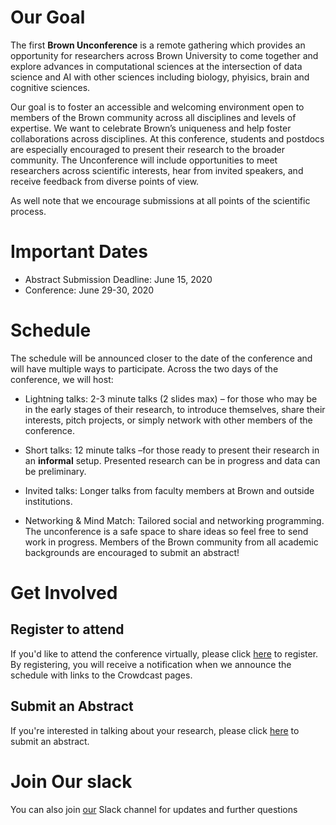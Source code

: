 # Our Goal  

The first **Brown Unconference** is a remote gathering which provides an opportunity for researchers across Brown University to come together and explore advances in computational sciences at the intersection of data science and AI with other sciences including biology, phyisics, brain and cognitive sciences.

Our goal is to foster an accessible and welcoming environment open to members of the Brown community across all disciplines and levels of expertise. We want to celebrate Brown’s uniqueness and help foster collaborations across disciplines. At this conference, students and postdocs are especially encouraged to present their research to the broader community. The Unconference will include opportunities to meet researchers across scientific interests, hear from invited speakers, and receive feedback from diverse points of view.

As well note that we encourage submissions at all points of the scientific process.



# Important Dates

* Abstract Submission Deadline: June 15, 2020
* Conference: June 29-30, 2020



# Schedule 

The schedule will be announced closer to the date of the conference and will have multiple ways to participate. Across the two days of the conference, we will host:

* Lightning talks: 2-3 minute talks (2 slides max) – for those who may be in the early stages of their research, to introduce themselves, share their interests, pitch projects, or simply network with other members of the conference.

* Short talks: 12 minute talks –for those ready to present their research in an **informal** setup. Presented research can be in progress and data can be preliminary.

* Invited talks: Longer talks from faculty members at Brown and outside institutions.

* Networking & Mind Match: Tailored social and networking programming.
The unconference is a safe space to share ideas so feel free to send work in progress. Members of the Brown community from all academic backgrounds are encouraged to submit an abstract!

# Get Involved

## Register to attend
If you'd like to attend the conference virtually, please click [here](https://forms.gle/KWE3hSjzj956bLUa8) to register. By registering, you will receive a notification when we announce the schedule with links to the Crowdcast pages.

## Submit an Abstract 
If you're interested in talking about your research, please click [here](https://forms.gle/MFgdotPbG68vgyMA6) to submit an abstract. 

# Join Our slack 

 You can also join [our](https://innovation-carney.slack.com/archives/C0158NZ6CCQ) Slack channel for updates and further questions


  


    